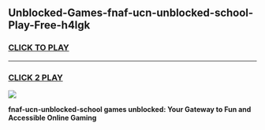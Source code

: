 
## Unblocked-Games-fnaf-ucn-unblocked-school-Play-Free-h4lgk
<h3>
<a href="https://premium76.site?title=fnaf-ucn-unblocked-school&ref=12A">CLICK TO PLAY</a></h3>
<hr>

<h3>
<a href="https://premium76.site?title=fnaf-ucn-unblocked-school&ref=12A">CLICK 2 PLAY</a>
  
</h3>

<a href="https://premium76.site?title=fnaf-ucn-unblocked-school&ref=12A"><img src="https://clearcache.store/games.png"></a>


**fnaf-ucn-unblocked-school games unblocked: Your Gateway to Fun and Accessible Online Gaming**
